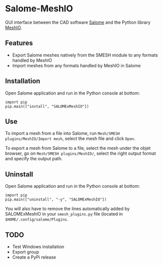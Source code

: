 # Salome-MeshIO

GUI interface between the CAD software [Salome](https://salome-platform.org/) and the Python library [MeshIO](https://github.com/nschloe/meshio).


## Features

* Export Salome meshes natively from the SMESH module to any formats handled by MeshIO
* Import meshes from any formats handled by MeshIO in Salome


## Installation

Open Salome application and run in the Python console at bottom:
```
import pip
pip.main(["install", "SALOMExMeshIO"])
```


## Use

To import a mesh from a file into Salome, run `Mesh/SMESH plugins/MeshIO/Import mesh`, select the mesh file and click `Open`.

To export a mesh from Salome to a file, select the mesh under the objet browser, go on `Mesh/SMESH plugins/MeshIO/`, select the right output format and specify the output path.


## Uninstall

Open Salome application and run in the Python console at bottom:
```
import pip
pip.main(["uninstall", "-y", "SALOMExMeshIO"])
```

You will also have to remove the lines automatically added by SALOMExMeshIO in your `smesh_plugins.py` file (located in `$HOME/.config/salome/Plugins`.


## TODO

* Test Windows installation
* Export group
* Create a PyPi release

